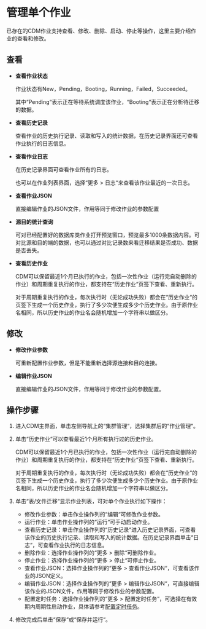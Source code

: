 # 管理单个作业<a name="dgc_01_0084"></a>

已存在的CDM作业支持查看、修改、删除、启动、停止等操作，这里主要介绍作业的查看和修改。

## 查看<a name="zh-cn_topic_0108275443_section208014815314"></a>

-   **查看作业状态**

    作业状态有New，Pending，Booting，Running，Failed，Succeeded。

    其中“Pending“表示正在等待系统调度该作业，“Booting“表示正在分析待迁移的数据。

-   **查看历史记录**

    查看作业的历史执行记录、读取和写入的统计数据，在历史记录界面还可查看作业执行的日志信息。

-   **查看作业日志**

    在历史记录界面可查看作业所有的日志。

    也可以在作业列表界面，选择“更多  \>  日志“来查看该作业最近的一次日志。

-   **查看作业JSON**

    直接编辑作业的JSON文件，作用等同于修改作业的参数配置

-   **源目的统计查询**

    可对已经配置好的数据库类作业打开预览窗口，预览最多1000条数据内容。可对比源和目的端的数据，也可以通过对比记录数来看迁移结果是否成功、数据是否丢失。

-   **查看历史作业**

    CDM可以保留最近1个月已执行的作业，包括一次性作业（运行完自动删除的作业）和周期重复执行的作业，都支持在“历史作业“页签下查看、重新执行。

    对于周期重复执行的作业，每次执行时（无论成功失败）都会在“历史作业“的页签下生成一个历史作业，执行了多少次便生成多少个历史作业。由于原作业名相同，所以历史作业的作业名会随机增加一个字符串以做区分。


## 修改<a name="zh-cn_topic_0108275443_section18474153853218"></a>

-   **修改作业参数**

    可重新配置作业参数，但是不能重新选择源连接和目的连接。

-   **编辑作业JSON**

    直接编辑作业的JSON文件，作用等同于修改作业的参数配置。


## 操作步骤<a name="zh-cn_topic_0108275443_sa8b541ef7aed44ff9b2b952a379b9189"></a>

1.  进入CDM主界面，单击左侧导航上的“集群管理“，选择集群后的“作业管理“。
2.  单击“历史作业“可以查看最近1个月所有执行过的历史作业。

    CDM可以保留最近1个月已执行的作业，包括一次性作业（运行完自动删除的作业）和周期重复执行的作业，都支持在“历史作业“页签下查看、重新执行。

    对于周期重复执行的作业，每次执行时（无论成功失败）都会在“历史作业“的页签下生成一个历史作业，执行了多少次便生成多少个历史作业。由于原作业名相同，所以历史作业的作业名会随机增加一个字符串以做区分。

3.  单击“表/文件迁移“显示作业列表，可对单个作业执行如下操作：
    -   修改作业参数：单击作业操作列的“编辑“可修改作业参数。
    -   运行作业：单击作业操作列的“运行“可手动启动作业。
    -   查看历史记录：单击作业操作列的“历史记录“进入历史记录界面，可查看该作业的历史执行记录、读取和写入的统计数据。在历史记录界面单击“日志“，可查看作业执行的日志信息。
    -   删除作业：选择作业操作列的“更多  \>  删除“可删除作业。
    -   停止作业：选择作业操作列的“更多  \>  停止“可停止作业。
    -   查看作业JSON：选择作业操作列的“更多  \>  查看作业JSON“，可查看该作业的JSON定义。
    -   编辑作业JSON：选择作业操作列的“更多  \>  编辑作业JSON“，可直接编辑该作业的JSON文件，作用等同于修改作业的参数配置。
    -   配置定时任务：选择作业操作列的“更多  \>  配置定时任务“，可选择在有效期内周期性启动作业，具体请参考[配置定时任务](配置定时任务.md#dgc_01_0082)。

4.  修改完成后单击“保存“或“保存并运行“。

